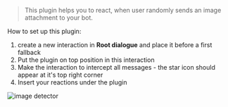 > This plugin helps you to react, when user randomly sends an image attachment to your bot.

How to set up this plugin:

1. create a new interaction in **Root dialogue** and place it before a first fallback
2. Put the plugin on top position in this interaction
3. Make the interaction to intercept all messages - the star icon should appear at it's top right corner
4. Insert your reactions under the plugin

![image detector](https://github.com/wingbotai/wingbot/raw/master/plugins/ai.wingbot.ifImageDetected/image.png)